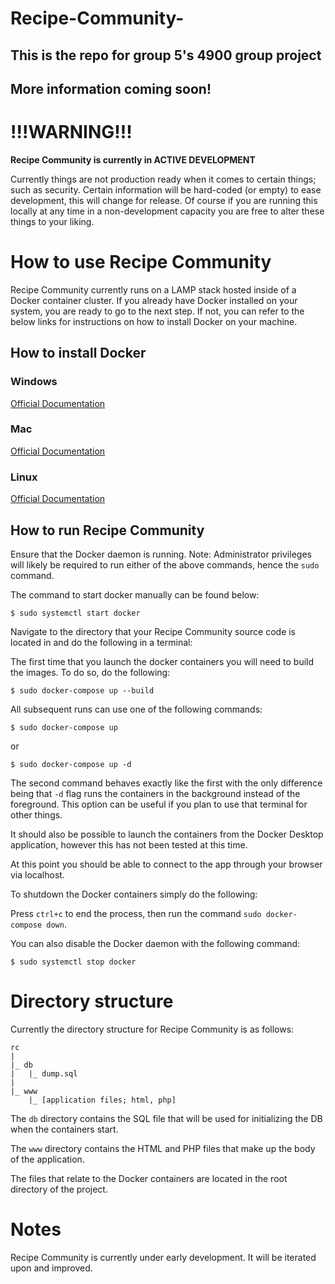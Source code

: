 # Recipe-Community-

## This is the repo for group 5's 4900 group project

## More information coming soon!

# !!!WARNING!!!

**Recipe Community is currently in ACTIVE DEVELOPMENT**

Currently things are not production ready when it comes to certain things; such as security.
Certain information will be hard-coded (or empty) to ease development, this will change for release. 
Of course if you are running this locally at any time in a non-development capacity you are free to alter these things to your liking.

# How to use Recipe Community

Recipe Community currently runs on a LAMP stack hosted inside of a Docker container cluster.
If you already have Docker installed on your system, you are ready to go to the next step.
If not, you can refer to the below links for instructions on how to install Docker on your machine.

## How to install Docker

### Windows

[Official Documentation](https://docs.docker.com/desktop/install/windows-install/)

### Mac

[Official Documentation](https://docs.docker.com/desktop/install/mac-install/)

### Linux

[Official Documentation](https://docs.docker.com/desktop/install/linux-install/)

## How to run Recipe Community

Ensure that the Docker daemon is running.
Note: Administrator privileges will likely be required to run either of the above commands, hence the `sudo` command.

The command to start docker manually can be found below:

`$ sudo systemctl start docker`

Navigate to the directory that your Recipe Community source code is located in and do the following in a terminal:

The first time that you launch the docker containers you will need to build the images. To do so, do the following:

`$ sudo docker-compose up --build`

All subsequent runs can use one of the following commands:

`$ sudo docker-compose up `

or

`$ sudo docker-compose up -d`

The second command behaves exactly like the first with the only difference being that `-d` flag runs the containers in the background instead of the foreground.
This option can be useful if you plan to use that terminal for other things.

It should also be possible to launch the containers from the Docker Desktop application, however this has not been tested at this time.

At this point you should be able to connect to the app through your browser via localhost.

To shutdown the Docker containers simply do the following:

Press `ctrl+c` to end the process, then run the command `sudo docker-compose down`.

You can also disable the Docker daemon with the following command:

`$ sudo systemctl stop docker`

# Directory structure

Currently the directory structure for Recipe Community is as follows:

```
rc
|
|_ db
|   |_ dump.sql
|
|_ www
    |_ [application files; html, php]

```

The `db` directory contains the SQL file that will be used for initializing the DB when the containers start.

The `www` directory contains the HTML and PHP files that make up the body of the application.

The files that relate to the Docker containers are located in the root directory of the project.

# Notes

Recipe Community is currently under early development.
It will be iterated upon and improved.
